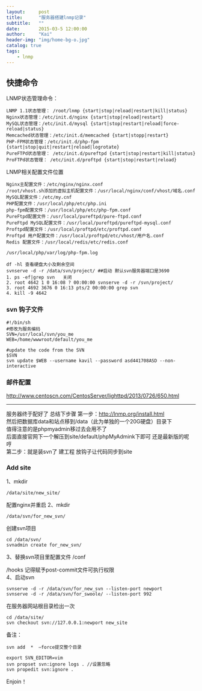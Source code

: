 ```yaml
---
layout:     post
title:      "服务器搭建lnmp记录"
subtitle:   ""
date:       2015-03-5 12:00:00
author:     "Kai"
header-img: "img/home-bg-o.jpg"
catalog: true
tags:
    - lnmp
---
```




## 快捷命令
LNMP状态管理命令：
```
LNMP 1.1状态管理： /root/lnmp {start|stop|reload|restart|kill|status}
Nginx状态管理：/etc/init.d/nginx {start|stop|reload|restart}
MySQL状态管理：/etc/init.d/mysql {start|stop|restart|reload|force-reload|status}
Memcached状态管理：/etc/init.d/memcached {start|stopp|restart}
PHP-FPM状态管理：/etc/init.d/php-fpm {start|stop|quit|restart|reload|logrotate}
PureFTPd状态管理： /etc/init.d/pureftpd {start|stop|restart|kill|status}
ProFTPd状态管理： /etc/init.d/proftpd {start|stop|restart|reload}
```

LNMP相关配置文件位置
```
Nginx主配置文件：/etc/nginx/nginx.conf
/root/vhost.sh添加的虚拟主机配置文件：/usr/local/nginx/conf/vhost/域名.conf
MySQL配置文件：/etc/my.cnf
PHP配置文件：/usr/local/php/etc/php.ini
php-fpm配置文件：/usr/local/php/etc/php-fpm.conf
PureFtpd配置文件：/usr/local/pureftpd/pure-ftpd.conf
PureFtpd MySQL配置文件：/usr/local/pureftpd/pureftpd-mysql.conf
Proftpd配置文件：/usr/local/proftpd/etc/proftpd.conf
Proftpd 用户配置文件：/usr/local/proftpd/etc/vhost/用户名.conf
Redis 配置文件：/usr/local/redis/etc/redis.conf

/usr/local/php/var/log/php-fpm.log 
```


```
df -hl 查看硬盘大小及剩余空间
svnserve -d -r /data/svn/project/ ##启动 默认svn服务器端口是3690
1. ps -ef|grep svn   关闭
2. root 4642 1 0 16:08 ? 00:00:00 svnserve -d -r /svn/project/   
3. root 4692 3676 0 16:13 pts/2 00:00:00 grep svn   
4. kill -9 4642  
```

### svn 钩子文件
```
#!/bin/sh
#修改为服务编码
SVN=/usr/local/svn/you_me
WEB=/home/wwwroot/default/you_me
 
#update the code from the SVN
$SVN
svn update $WEB --username kavil --password asd441708ASD --non-interactive
 ```

### 邮件配置
http://www.centoscn.com/CentosServer/lighttpd/2013/0726/650.html

___
服务器终于配好了 总结下步骤
第一步：http://lnmp.org/install.html<br>
然后把数据库data和站点移到/data（此为单独的一个20G硬盘）目录下<br>
值得注意的是phpmyadmin移过去会用不了<br>
后面直接官网下一个解压到site/default/phpMyAdmink下即可 还是最新版的呢 哼<br>
第二步：就是装svn了 建工程 放钩子让代码同步到site<br>


### Add site

1、mkdir
```
/data/site/new_site/
```
配置nginx并重启
2、mkdir
```
/data/svn/for_new_svn/
```
创建svn项目 
```
cd /data/svn/
svnadmin create for_new_svn/
```
3、替换svn项目里配置文件
/conf

/hooks 记得赋予post-commit文件可执行权限<br>
4、启动svn<br>
```
svnserve -d -r /data/svn/for_new_svn --listen-port newport
svnserve -d -r /data/svn/for_swoole/ --listen-port 992
```
在服务器网站根目录检出一次
```
cd /data/site/
svn checkout svn://127.0.0.1:newport new_site
```

备注：
```
svn add  *  —force提交整个目录

export SVN_EDITOR=vim
svn propset svn:ignore logs . //设置忽略
svn propedit svn:ignore .
```
Enjoin！